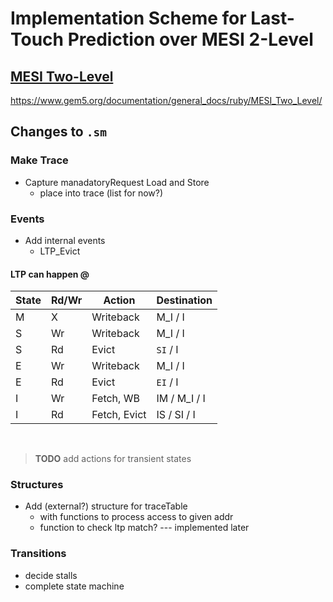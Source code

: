 # Implementation Scheme for Last-Touch Prediction over MESI 2-Level

## [MESI Two-Level](https://www.gem5.org/documentation/general_docs/ruby/MESI_Two_Level/)

https://www.gem5.org/documentation/general_docs/ruby/MESI_Two_Level/



## Changes to `.sm`

### Make Trace
- Capture manadatoryRequest Load and Store
  - place into trace (list for now?)

### Events
- Add internal events
  - LTP_Evict

#### LTP can happen @

| State | Rd/Wr  | Action       | Destination   |
|-------|--------|--------------|---------------|
| M     | X      | Writeback    | M_I / I       |
| S     | Wr     | Writeback    | M_I / I       |
| S     | Rd     | Evict        | `SI` / I      |
| E     | Wr     | Writeback    | M_I / I       |
| E     | Rd     | Evict        | `EI` / I      |
| I     | Wr     | Fetch, WB    | IM / M_I / I  |
| I     | Rd     | Fetch, Evict | IS / SI / I   |

<br>

> **TODO** add actions for transient states

### Structures
- Add (external?) structure for traceTable
  - with functions to process access to given addr
  - function to check ltp match? --- implemented later

### Transitions
- decide stalls
- complete state machine

